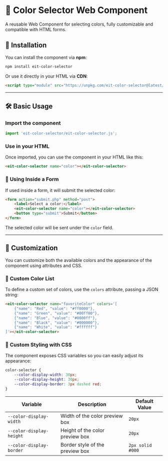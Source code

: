 # 🎨 Color Selector Web Component

A reusable Web Component for selecting colors, fully customizable and compatible with HTML forms.

## 🚀 Installation

You can install the component via **npm**:

```sh
npm install eit-color-selector
```

Or use it directly in your HTML via **CDN**:

```html
<script type="module" src="https://unpkg.com/eit-color-selector@latest/eit-color-selector.js"></script>
```

---

## 🛠️ Basic Usage

### Import the component

```javascript
import 'eit-color-selector/eit-color-selector.js';
```

### Use in your HTML

Once imported, you can use the component in your HTML like this:

```html
<eit-color-selector name="color"></eit-color-selector>
```

### 📌 **Using Inside a Form**

If used inside a form, it will submit the selected color:

```html
<form action="submit.php" method="post">
    <label>Select a color:</label>
    <eit-color-selector name="color"></eit-color-selector>
    <button type="submit">Submit</button>
</form>
```

The selected color will be sent under the `color` field.

---

## 🎨 Customization

You can customize both the available colors and the appearance of the component using attributes and CSS.

### 📌 **Custom Color List**
To define a custom set of colors, use the `colors` attribute, passing a JSON string:

```html
<eit-color-selector name="favoriteColor" colors='[
    {"name": "Red", "value": "#ff0000"},
    {"name": "Green", "value": "#00ff00"},
    {"name": "Blue", "value": "#0000ff"},
    {"name": "Black", "value": "#000000"},
    {"name": "White", "value": "#ffffff"}
]'></eit-color-selector>
```

### 🎨 **Custom Styling with CSS**
The component exposes CSS variables so you can easily adjust its appearance:

```css
color-selector {
    --color-display-width: 30px;
    --color-display-height: 30px;
    --color-display-border: 3px dashed red;
}
```

| Variable                  | Description                      | Default Value |
|---------------------------|----------------------------------|--------------|
| `--color-display-width`   | Width of the color preview box  | `20px`       |
| `--color-display-height`  | Height of the color preview box | `20px`       |
| `--color-display-border`  | Border style of the preview box | `2px solid #000` |

